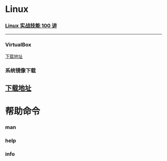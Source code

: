 # Linux
### [Linux 实战技能 100 讲](https://time.geekbang.org/course/intro/100029601)
---

### VirtualBox
[下载地址](https://www.virtualbox.org/wiki/Downloads)
### 系统镜像下载
[下载地址](http://isoredirect.centos.org/centos/7/isos/x86_64/)
---

# 帮助命令
### man
### help
### info
